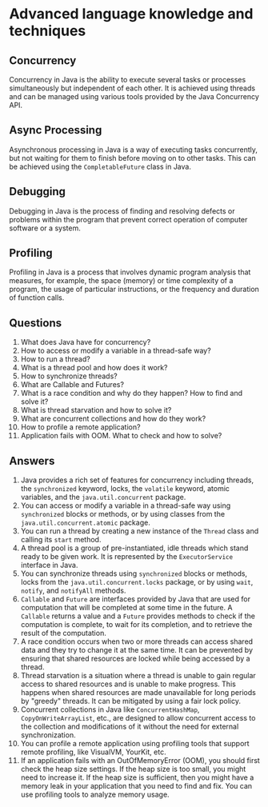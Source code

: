 # Advanced language knowledge and techniques

## Concurrency
Concurrency in Java is the ability to execute several tasks or processes simultaneously but independent of each other. It is achieved using threads and can be managed using various tools provided by the Java Concurrency API.

## Async Processing
Asynchronous processing in Java is a way of executing tasks concurrently, but not waiting for them to finish before moving on to other tasks. This can be achieved using the `CompletableFuture` class in Java.

## Debugging
Debugging in Java is the process of finding and resolving defects or problems within the program that prevent correct operation of computer software or a system.

## Profiling
Profiling in Java is a process that involves dynamic program analysis that measures, for example, the space (memory) or time complexity of a program, the usage of particular instructions, or the frequency and duration of function calls.

## Questions
1. What does Java have for concurrency?
2. How to access or modify a variable in a thread-safe way?
3. How to run a thread?
4. What is a thread pool and how does it work?
5. How to synchronize threads?
6. What are Callable and Futures?
7. What is a race condition and why do they happen? How to find and solve it?
8. What is thread starvation and how to solve it?
9. What are concurrent collections and how do they work?
10. How to profile a remote application?
11. Application fails with OOM. What to check and how to solve?

## Answers
1. Java provides a rich set of features for concurrency including threads, the `synchronized` keyword, locks, the `volatile` keyword, atomic variables, and the `java.util.concurrent` package.
2. You can access or modify a variable in a thread-safe way using `synchronized` blocks or methods, or by using classes from the `java.util.concurrent.atomic` package.
3. You can run a thread by creating a new instance of the `Thread` class and calling its `start` method.
4. A thread pool is a group of pre-instantiated, idle threads which stand ready to be given work. It is represented by the `ExecutorService` interface in Java.
5. You can synchronize threads using `synchronized` blocks or methods, locks from the `java.util.concurrent.locks` package, or by using `wait`, `notify`, and `notifyAll` methods.
6. `Callable` and `Future` are interfaces provided by Java that are used for computation that will be completed at some time in the future. A `Callable` returns a value and a `Future` provides methods to check if the computation is complete, to wait for its completion, and to retrieve the result of the computation.
7. A race condition occurs when two or more threads can access shared data and they try to change it at the same time. It can be prevented by ensuring that shared resources are locked while being accessed by a thread.
8. Thread starvation is a situation where a thread is unable to gain regular access to shared resources and is unable to make progress. This happens when shared resources are made unavailable for long periods by "greedy" threads. It can be mitigated by using a fair lock policy.
9. Concurrent collections in Java like `ConcurrentHashMap`, `CopyOnWriteArrayList`, etc., are designed to allow concurrent access to the collection and modifications of it without the need for external synchronization.
10. You can profile a remote application using profiling tools that support remote profiling, like VisualVM, YourKit, etc.
11. If an application fails with an OutOfMemoryError (OOM), you should first check the heap size settings. If the heap size is too small, you might need to increase it. If the heap size is sufficient, then you might have a memory leak in your application that you need to find and fix. You can use profiling tools to analyze memory usage.
